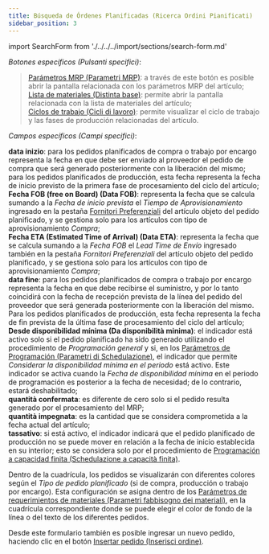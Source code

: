 ```yaml
---
title: Búsqueda de Órdenes Planificadas (Ricerca Ordini Pianificati)
sidebar_position: 3
---
```


import SearchForm from './../../../import/sections/search-form.md'

<SearchForm />

*Botones específicos (Pulsanti specifici)*:

> [Parámetros MRP (Parametri MRP)](/docs/configurations/parameters/production/mrp-parameters/search-mrp-parameters): a través de este botón es posible abrir la pantalla relacionada con los parámetros MRP del artículo;             
> [Lista de materiales (Distinta base)](/docs/erp-home/registers/production/bill-of-materials/search-and-insert-assemblies): permite abrir la pantalla relacionada con la lista de materiales del artículo;  
> [Ciclos de trabajo (Cicli di lavoro)](/docs/erp-home/registers/production/routes/new-route): permite visualizar el ciclo de trabajo y las fases de producción relacionadas del artículo.

*Campos específicos (Campi specifici)*:

**data inizio**: para los pedidos planificados de compra o trabajo por encargo representa la fecha en que debe ser enviado al proveedor el pedido de compra que será generado posteriormente con la liberación del mismo; para los pedidos planificados de producción, esta fecha representa la fecha de inicio previsto de la primera fase de procesamiento del ciclo del artículo;  
**Fecha FOB (free on Board) (Data FOB)**: representa la fecha que se calcula sumando a la *Fecha de inicio prevista* el *Tiempo de Aprovisionamiento* ingresado en la pestaña [Fornitori Preferenziali](/docs/erp-home/registers/items/create-new-item) del artículo objeto del pedido planificado, y se gestiona solo para los artículos con tipo de aprovisionamiento *Compra*;  
**Fecha ETA (Estimated Time of Arrival) (Data ETA)**: representa la fecha que se calcula sumando a la *Fecha FOB* el *Lead Time de Envío* ingresado también en la pestaña *Fornitori Preferenziali* del artículo objeto del pedido planificado, y se gestiona solo para los artículos con tipo de aprovisionamiento *Compra*;      
**data fine**: para los pedidos planificados de compra o trabajo por encargo representa la fecha en que debe recibirse el suministro, y por lo tanto coincidirá con la fecha de recepción prevista de la línea del pedido del proveedor que será generada posteriormente con la liberación del mismo. Para los pedidos planificados de producción, esta fecha representa la fecha de fin prevista de la última fase de procesamiento del ciclo del artículo;  
**Desde disponibilidad mínima (Da disponibilità minima)**: el indicador está activo solo si el pedido planificado ha sido generado utilizando el procedimiento de *Programación general* y si, en los [Parámetros de Programación (Parametri di Schedulazione)](/docs/planning/ms-master-scheduling/general-schedule), el indicador que permite *Considerar la disponibilidad mínima en el periodo* está activo. Este indicador se activa cuando la *Fecha de disponibilidad mínima* en el periodo de programación es posterior a la fecha de necesidad; de lo contrario, estará deshabilitado;            
**quantità confermata**: es diferente de cero solo si el pedido resulta generado por el procesamiento del MRP;  
**quantità impegnata**: es la cantidad que se considera comprometida a la fecha actual del artículo;  
**tassativo**: si está activo, el indicador indicará que el pedido planificado de producción no se puede mover en relación a la fecha de inicio establecida en su interior; esto se considera solo por el procedimiento de [Programación a capacidad finita (Schedulazione a capacità finita)](/docs/planning/ms-master-scheduling/finite-capacityscheduling).

Dentro de la cuadrícula, los pedidos se visualizarán con diferentes colores según el *Tipo de pedido planificado* (si de compra, producción o trabajo por encargo). Esta configuración se asigna dentro de los [Parámetros de requerimientos de materiales (Parametri fabbisogno dei materiali)](/docs/configurations/parameters/production/resource-requirements-parameters), en la cuadrícula correspondiente donde se puede elegir el color de fondo de la línea o del texto de los diferentes pedidos.

Desde este formulario también es posible ingresar un nuevo pedido, haciendo clic en el botón [Insertar pedido (Inserisci ordine)](/docs/planning/ms-master-scheduling/planned-orders/new-planned-order).